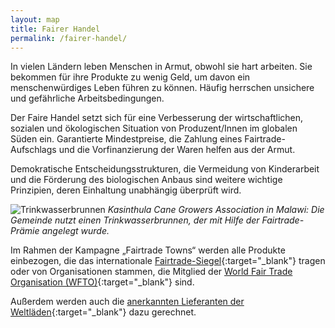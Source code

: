 ```yaml
---
layout: map
title: Fairer Handel
permalink: /fairer-handel/
---
```


In vielen Ländern leben Menschen in Armut, obwohl sie hart arbeiten. Sie bekommen für ihre Produkte zu wenig Geld, um davon ein menschenwürdiges Leben führen zu können. Häufig herrschen unsichere und gefährliche Arbeitsbedingungen.

Der Faire Handel setzt sich für eine Verbesserung der wirtschaftlichen, sozialen und ökologischen Situation von Produzent/Innen im globalen Süden ein. Garantierte Mindestpreise, die Zahlung eines Fairtrade-Aufschlags und die Vorfinanzierung der Waren helfen aus der Armut.

Demokratische Entscheidungsstrukturen, die Vermeidung von Kinderarbeit und die Förderung des biologischen Anbaus sind weitere wichtige Prinzipien, deren Einhaltung unabhängig überprüft wird.


![Trinkwasserbrunnen]({{site.baseurl}}/images/fairer-handel-wirkt.jpg)
_Kasinthula Cane Growers Association in Malawi: Die Gemeinde nutzt einen Trinkwasserbrunnen, der mit Hilfe der Fairtrade- Prämie angelegt wurde._

Im Rahmen der Kampagne „Fairtrade Towns“ werden alle Produkte einbezogen, die das internationale [Fairtrade-Siegel](http://www.fairtrade-deutschland.de/ueber-fairtrade/ueber-transfair/fairtrade-siegel-logos/){:target="_blank"} tragen oder von Organisationen stammen, die Mitglied der [World Fair Trade Organisation (WFTO)](http://www.wfto.com/our-members-how-join){:target="_blank"} sind.

Außerdem werden auch die [anerkannten Lieferanten der Weltläden](http://www.weltladen.de/#anerkannte-weltladen-lieferanten){:target="_blank"} dazu gerechnet.
